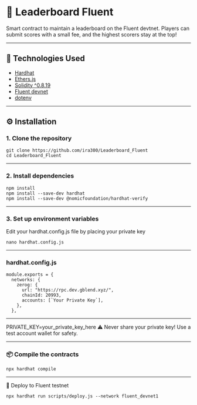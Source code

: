 # 🧾 Leaderboard Fluent

Smart contract to maintain a leaderboard on the Fluent devtnet. Players can submit scores with a small fee, and the highest scorers stay at the top!

---

## 🚀 Technologies Used

- [Hardhat](https://hardhat.org/)
- [Ethers.js](https://docs.ethers.org/)
- [Solidity ^0.8.19](https://docs.soliditylang.org/)
- [Fluent devnet](https://blockscout.dev.gblend.xyz)
- [dotenv](https://www.npmjs.com/package/dotenv)

---

## ⚙️ Installation

### 1. Clone the repository

```
git clone https://github.com/ira300/Leaderboard_Fluent
cd Leaderboard_Fluent
```
---

### 2. Install dependencies
```
npm install
npm install --save-dev hardhat
npm install --save-dev @nomicfoundation/hardhat-verify

```

---
### 3. Set up environment variables
Edit your hardhat.config.js file by placing your private key

```
nano hardhat.config.js
```
---
### hardhat.config.js
````
module.exports = {
  networks: {
    zerog: {
      url: "https://rpc.dev.gblend.xyz/",
      chainId: 20993,
      accounts: [`Your Private Key`], 
    },
  },
````
---
PRIVATE_KEY=your_private_key_here
⚠️ Never share your private key! Use a test account wallet for safety.

---

### 📦 Compile the contracts
```
npx hardhat compile
```
---
🚀 Deploy to Fluent testnet
```
npx hardhat run scripts/deploy.js --network fluent_devnet1
```
